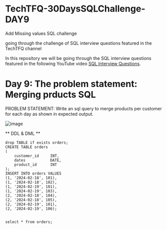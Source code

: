 # TechTFQ-30DaysSQLChallenge-DAY9


Add Missing values SQL challenge

going through the challenge of SQL interview questions featured in the TechTFQ channel



In this repository we will be going through the SQL interview questions featured in the following YouTube video [SQL Interview Questions](https://www.youtube.com/watch?v=o5W-iAK21ws&list=PLavw5C92dz9Hxz0YhttDniNgKejQlPoAn&index=9).

# **Day 9: The problem statement: Merging prducts SQL**


PROBLEM STATEMENT:
Write an sql query to merge products per customer for each day as shown in expected output.

![image](https://github.com/Highashikata/TechTFQ-30DaysSQLChallenge-DAY9/assets/96960411/1b5f31f8-b080-4d31-88b3-bb003bda1273)

** DDL & DML **

```
drop TABLE if exists orders;
CREATE TABLE orders 
(
	customer_id 	INT,
	dates 			DATE,
	product_id 		INT
);
INSERT INTO orders VALUES
(1, '2024-02-18', 101),
(1, '2024-02-18', 102),
(1, '2024-02-19', 101),
(1, '2024-02-19', 103),
(2, '2024-02-18', 104),
(2, '2024-02-18', 105),
(2, '2024-02-19', 101),
(2, '2024-02-19', 106); 


select * from orders;

```
